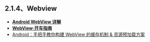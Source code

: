 ## 2.1.4、Webview
- [**Android WebView 详解**](https://www.jianshu.com/p/a6f7b391a0b8)
- [**WebView·开车指南**](http://blog.csdn.net/qq906786621/article/details/52411254)
- [Android：手把手教你构建 WebView 的缓存机制 & 资源预加载方案](http://www.jianshu.com/p/5e7075f4875f)